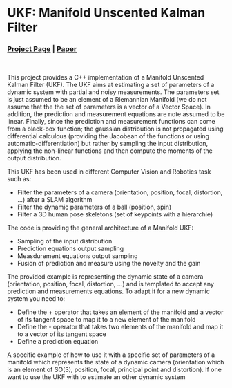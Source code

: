 # UKF: Manifold Unscented Kalman Filter
### [Project Page](https://www.notion.so/unimarket/Unscented-Kalman-Filter-baf78beaf04746c89283867d52511380) | [Paper](https://kodlab.seas.upenn.edu/uploads/Arun/UKFpaper.pdf)
<br/>

This project provides a C++ implementation of a Manifold Unscented Kalman Filter (UKF). The UKF aims at estimating a set of parameters of a dynamic system with partial and noisy measurements. The parameters set is just assumed to be an element of a Riemannian Manifold (we do not assume that the the set of parameters is a vector of a Vector Space). In addition, the prediction and measurement equations are note assumed to be linear. Finally, since the prediction and measurement functions can come from a black-box function; the gaussian distribution is not propagated using differential calculous (providing the Jacobean of the functions or using automatic-differentiation) but rather by sampling the input distribution, applying the non-linear functions and then compute the moments of the output distribution.

This UKF has been used in different Computer Vision and Robotics task such as:
- Filter the parameters of a camera (orientation, position, focal, distortion, ...) after a SLAM algorithm
- Filter the dynamic parameters of a ball (position, spin)
- Filter a 3D human pose skeletons (set of keypoints with a hierarchie)

The code is providing the general architecture of a Manifold UKF:
- Sampling of the input distribution
- Prediction equations output sampling
- Measdurement equations output sampling
- Fusion of prediction and measure using the novelty and the gain

The provided example is representing the dynamic state of a camera (orientation, position, focal, distortion, ...) and is templated to accept any prediction and measurements equations. To adapt it for a new dynamic system you need to:
- Define the + operator that takes an element of the manifold and a vector of its tangent space to map it to a new element of the manifold
- Define the - operator that takes two elements of the manifold and map it to a vector of its tangent space
- Define a prediction equation

A specific example of how to use it with a specific set of parameters of a manifold which represents the state of a dynamic camera (orientation which is an element of SO(3), position, focal, principal point and distortion).
If one want to use the UKF with to estimate an other dynamic system